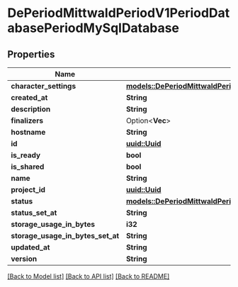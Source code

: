 # DePeriodMittwaldPeriodV1PeriodDatabasePeriodMySqlDatabase

## Properties

Name | Type | Description | Notes
------------ | ------------- | ------------- | -------------
**character_settings** | [**models::DePeriodMittwaldPeriodV1PeriodDatabasePeriodCharacterSettings**](de.mittwald.v1.database.characterSettings.md) |  | 
**created_at** | **String** |  | 
**description** | **String** |  | 
**finalizers** | Option<**Vec<String>**> |  | [optional]
**hostname** | **String** |  | 
**id** | [**uuid::Uuid**](uuid::Uuid.md) |  | 
**is_ready** | **bool** |  | 
**is_shared** | **bool** |  | 
**name** | **String** |  | 
**project_id** | [**uuid::Uuid**](uuid::Uuid.md) |  | 
**status** | [**models::DePeriodMittwaldPeriodV1PeriodDatabasePeriodDatabaseStatus**](de.mittwald.v1.database.DatabaseStatus.md) |  | 
**status_set_at** | **String** |  | 
**storage_usage_in_bytes** | **i32** |  | 
**storage_usage_in_bytes_set_at** | **String** |  | 
**updated_at** | **String** |  | 
**version** | **String** |  | 

[[Back to Model list]](../README.md#documentation-for-models) [[Back to API list]](../README.md#documentation-for-api-endpoints) [[Back to README]](../README.md)


